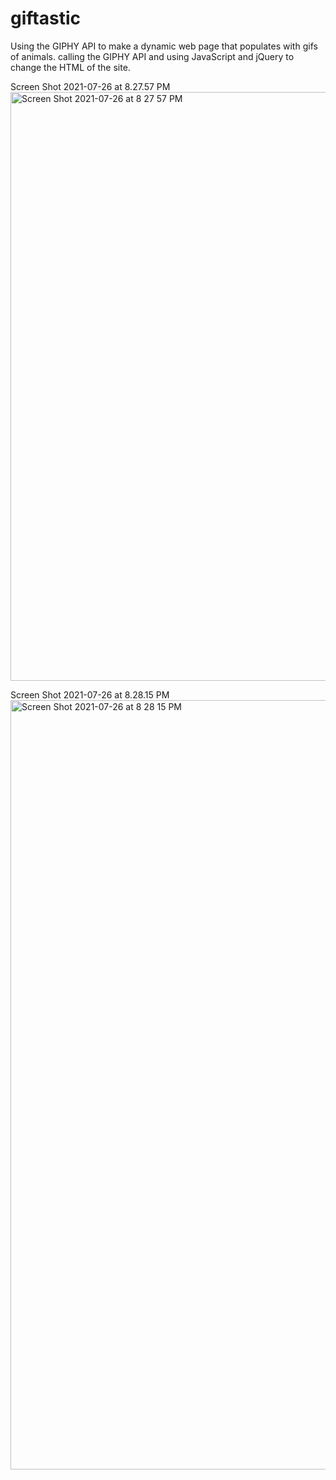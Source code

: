 # giftastic

Using the GIPHY API to make a dynamic web page that populates with gifs of animals. calling the GIPHY API and using JavaScript and jQuery to change the HTML of the site.



Screen Shot 2021-07-26 at 8.27.57 PM<img width="942" alt="Screen Shot 2021-07-26 at 8 27 57 PM" src="https://user-images.githubusercontent.com/51308869/127090791-a12fd03e-7871-4414-a682-c8d971be7aff.png">



Screen Shot 2021-07-26 at 8.28.15 PM<img width="1231" alt="Screen Shot 2021-07-26 at 8 28 15 PM" src="https://user-images.githubusercontent.com/51308869/127090808-a86d707c-bb6d-4985-a833-ed744e5b2864.png">
